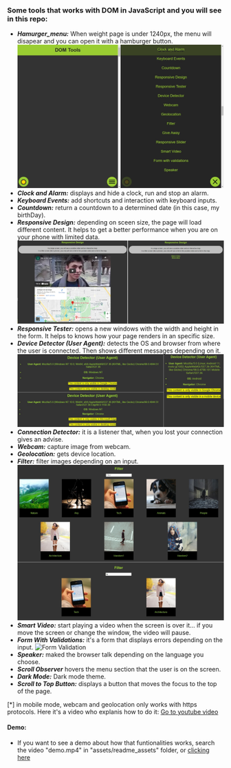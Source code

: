 ### Some tools that works with DOM in JavaScript and you will see in this repo:
* ***Hamurger_menu:*** When weight page is under 1240px, the menu will disapear and you can open it with a hamburger button.  
![Hamburger Menu img](./assets/readme_assets/hamburger_menu.jpg)
* ***Clock and Alarm:*** displays and hide a clock, run and stop an alarm.
* ***Keyboard Events:*** add shortcuts and interaction with keyboard inputs.
* ***Countdown:*** return a countdown to a determined date (in this case, my birthDay).
* ***Responsive Design:*** depending on sceen size, the page will load different content. It helps to get a better performance when you are on your phone with limited data.
![Responsive Design img](./assets/readme_assets/responsive_design.jpg)
* ***Responsive Tester:*** opens a new windows with the width and height in the form. It helps to knows how your page renders in an specific size.
* ***Device Detector (User Agent):*** detects the OS and browser from where the user is connected. Then shows different messages depending on it. 
![Responsive Design img](./assets/readme_assets/device_detector.jpg)
* ***Connection Detector:*** it is a listener that, when you lost your connection gives an advise.  
* ***Webcam:*** capture image from webcam.
* ***Geolocation:*** gets device location.
* ***Filter:*** filter images depending on an input.
![Responsive Design img](./assets/readme_assets/filter.jpg)
* ***Smart Video:*** start playing a video when the screen is over it... if you move the screen or change the window, the video will pause.
* ***Form With Validations:*** it's a form that displays errors depending on the input.
![Form Validation](./assets/readme_assets/form_validation.gif)
* ***Speaker:*** maked the browser talk depending on the language you choose.
* ***Scroll Observer*** hovers the menu section that the user is on the screen.
* ***Dark Mode:*** Dark mode theme.
* ***Scroll to Top Button:*** displays a button that moves the focus to the top of the page. 

[*] in mobile mode, webcam and geolocation only works with https protocols. Here it's a video who explanis how to do it: [Go to youtube video](https://www.youtube.com/watch?v=v4jgr0ppw8Q)

#### Demo:
* If you want to see a demo about how that funtionalities works, search the video "demo.mp4" in "assets/readme_assets" folder, or [clicking here](./assets/readme_assets/demo.mp4)

